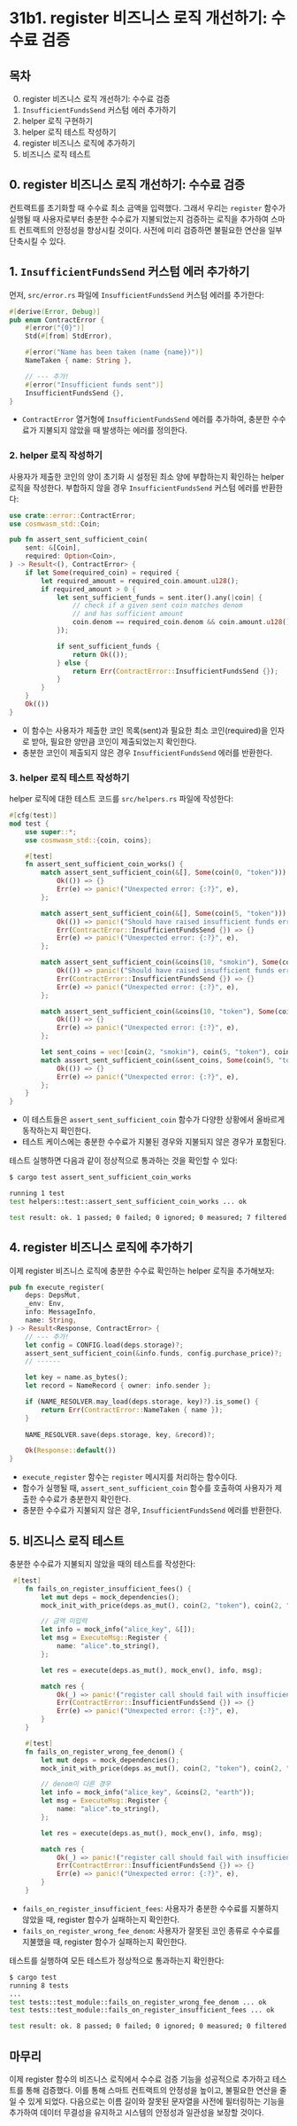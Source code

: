 # 31b1. register 비즈니스 로직 개선하기: 수수료 검증
## 목차
0. register 비즈니스 로직 개선하기: 수수료 검증
1. `InsufficientFundsSend` 커스텀 에러 추가하기
2. helper 로직 구현하기 
3. helper 로직 테스트 작성하기 
4. register 비즈니스 로직에 추가하기 
5. 비즈니스 로직 테스트 

## 0. register 비즈니스 로직 개선하기: 수수료 검증
컨트랙트를 초기화할 때 수수료 최소 금액을 입력했다. 그래서 우리는 `register` 함수가 실행될 때 사용자로부터 충분한 수수료가 지불되었는지 검증하는 로직을 추가하여 스마트 컨트랙트의 안정성을 향상시킬 것이다. 사전에 미리 검증하면 불필요한 연산을 일부 단축시킬 수 있다. 

## 1. `InsufficientFundsSend` 커스텀 에러 추가하기
먼저, `src/error.rs` 파일에 `InsufficientFundsSend` 커스텀 에러를 추가한다:
```rust
#[derive(Error, Debug)]
pub enum ContractError {
    #[error("{0}")]
    Std(#[from] StdError),

    #[error("Name has been taken (name {name})")]
    NameTaken { name: String },

    // --- 추가!
    #[error("Insufficient funds sent")]
    InsufficientFundsSend {},
}
```
- `ContractError` 열거형에 `InsufficientFundsSend` 에러를 추가하여, 충분한 수수료가 지불되지 않았을 때 발생하는 에러를 정의한다.

### 2. helper 로직 작성하기 
사용자가 제출한 코인의 양이 초기화 시 설정된 최소 양에 부합하는지 확인하는 helper 로직을 작성한다. 부합하지 않을 경우 `InsufficientFundsSend` 커스텀 에러를 반환한다:
```rust
use crate::error::ContractError;
use cosmwasm_std::Coin;

pub fn assert_sent_sufficient_coin(
    sent: &[Coin],
    required: Option<Coin>,
) -> Result<(), ContractError> {
    if let Some(required_coin) = required {
        let required_amount = required_coin.amount.u128();
        if required_amount > 0 {
            let sent_sufficient_funds = sent.iter().any(|coin| {
                // check if a given sent coin matches denom
                // and has sufficient amount
                coin.denom == required_coin.denom && coin.amount.u128() >= required_amount
            });

            if sent_sufficient_funds {
                return Ok(());
            } else {
                return Err(ContractError::InsufficientFundsSend {});
            }
        }
    }
    Ok(())
}
```
- 이 함수는 사용자가 제출한 코인 목록(sent)과 필요한 최소 코인(required)을 인자로 받아, 필요한 양만큼 코인이 제출되었는지 확인한다.
- 충분한 코인이 제출되지 않은 경우 `InsufficientFundsSend` 에러를 반환한다.

### 3. helper 로직 테스트 작성하기 
helper 로직에 대한 테스트 코드를 `src/helpers.rs` 파일에 작성한다:
```rust
#[cfg(test)]
mod test {
    use super::*;
    use cosmwasm_std::{coin, coins};

    #[test]
    fn assert_sent_sufficient_coin_works() {
        match assert_sent_sufficient_coin(&[], Some(coin(0, "token"))) {
            Ok(()) => {}
            Err(e) => panic!("Unexpected error: {:?}", e),
        };

        match assert_sent_sufficient_coin(&[], Some(coin(5, "token"))) {
            Ok(()) => panic!("Should have raised insufficient funds error"),
            Err(ContractError::InsufficientFundsSend {}) => {}
            Err(e) => panic!("Unexpected error: {:?}", e),
        };

        match assert_sent_sufficient_coin(&coins(10, "smokin"), Some(coin(5, "token"))) {
            Ok(()) => panic!("Should have raised insufficient funds error"),
            Err(ContractError::InsufficientFundsSend {}) => {}
            Err(e) => panic!("Unexpected error: {:?}", e),
        };

        match assert_sent_sufficient_coin(&coins(10, "token"), Some(coin(5, "token"))) {
            Ok(()) => {}
            Err(e) => panic!("Unexpected error: {:?}", e),
        };

        let sent_coins = vec![coin(2, "smokin"), coin(5, "token"), coin(1, "earth")];
        match assert_sent_sufficient_coin(&sent_coins, Some(coin(5, "token"))) {
            Ok(()) => {}
            Err(e) => panic!("Unexpected error: {:?}", e),
        };
    }
}
```
- 이 테스트들은 `assert_sent_sufficient_coin` 함수가 다양한 상황에서 올바르게 동작하는지 확인한다.
- 테스트 케이스에는 충분한 수수료가 지불된 경우와 지불되지 않은 경우가 포함된다.

테스트 실행하면 다음과 같이 정상적으로 통과하는 것을 확인할 수 있다:
```sh
$ cargo test assert_sent_sufficient_coin_works

running 1 test
test helpers::test::assert_sent_sufficient_coin_works ... ok

test result: ok. 1 passed; 0 failed; 0 ignored; 0 measured; 7 filtered out; finished in 0.00s
```

## 4. register 비즈니스 로직에 추가하기
이제 register 비즈니스 로직에 충분한 수수료 확인하는 helper 로직을 추가해보자:
```rust
pub fn execute_register(
    deps: DepsMut,
    _env: Env,
    info: MessageInfo,
    name: String,
) -> Result<Response, ContractError> {
    // --- 추가!
    let config = CONFIG.load(deps.storage)?;
    assert_sent_sufficient_coin(&info.funds, config.purchase_price)?;
    // ------

    let key = name.as_bytes();
    let record = NameRecord { owner: info.sender };

    if (NAME_RESOLVER.may_load(deps.storage, key)?).is_some() {
        return Err(ContractError::NameTaken { name });
    }
    
    NAME_RESOLVER.save(deps.storage, key, &record)?;

    Ok(Response::default())
}
```
- `execute_register` 함수는 `register` 메시지를 처리하는 함수이다.
- 함수가 실행될 때, `assert_sent_sufficient_coin` 함수를 호출하여 사용자가 제출한 수수료가 충분한지 확인한다. 
- 충분한 수수료가 지불되지 않은 경우, `InsufficientFundsSend` 에러를 반환한다.

## 5. 비즈니스 로직 테스트 
충분한 수수료가 지불되지 않았을 때의 테스트를 작성한다:
```rust
 #[test]
    fn fails_on_register_insufficient_fees() {
        let mut deps = mock_dependencies();
        mock_init_with_price(deps.as_mut(), coin(2, "token"), coin(2, "token"));

        // 금액 미입력
        let info = mock_info("alice_key", &[]);
        let msg = ExecuteMsg::Register {
            name: "alice".to_string(),
        };

        let res = execute(deps.as_mut(), mock_env(), info, msg);

        match res {
            Ok(_) => panic!("register call should fail with insufficient fees"),
            Err(ContractError::InsufficientFundsSend {}) => {}
            Err(e) => panic!("Unexpected error: {:?}", e),
        }
    }

    #[test]
    fn fails_on_register_wrong_fee_denom() {
        let mut deps = mock_dependencies();
        mock_init_with_price(deps.as_mut(), coin(2, "token"), coin(2, "token"));

        // denom이 다른 경우 
        let info = mock_info("alice_key", &coins(2, "earth"));
        let msg = ExecuteMsg::Register {
            name: "alice".to_string(),
        };

        let res = execute(deps.as_mut(), mock_env(), info, msg);

        match res {
            Ok(_) => panic!("register call should fail with insufficient fees"),
            Err(ContractError::InsufficientFundsSend {}) => {}
            Err(e) => panic!("Unexpected error: {:?}", e),
        }
    }
```
- `fails_on_register_insufficient_fees`: 사용자가 충분한 수수료를 지불하지 않았을 때, register 함수가 실패하는지 확인한다.
- `fails_on_register_wrong_fee_denom`: 사용자가 잘못된 코인 종류로 수수료를 지불했을 때, register 함수가 실패하는지 확인한다.

테스트를 실행하여 모든 테스트가 정상적으로 통과하는지 확인한다:
```sh
$ cargo test
running 8 tests
...
test tests::test_module::fails_on_register_wrong_fee_denom ... ok
test tests::test_module::fails_on_register_insufficient_fees ... ok

test result: ok. 8 passed; 0 failed; 0 ignored; 0 measured; 0 filtered out; finished in 0.00s
```


## 마무리
이제 register 함수의 비즈니스 로직에서 수수료 검증 기능을 성공적으로 추가하고 테스트를 통해 검증했다. 이를 통해 스마트 컨트랙트의 안정성을 높이고, 불필요한 연산을 줄일 수 있게 되었다. 다음으로는 이름 길이와 잘못된 문자열을 사전에 필터링하는 기능을 추가하여 데이터 무결성을 유지하고 시스템의 안정성과 일관성을 보장할 것이다.





